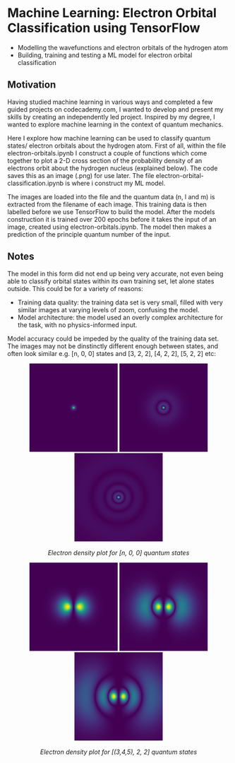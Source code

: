 # Machine Learning: Electron Orbital Classification using TensorFlow

- Modelling the wavefunctions and electron orbitals of the hydrogen atom
- Building, training and testing a ML model for electron orbital classification

## Motivation

Having studied machine learning in various ways and completed a few guided projects on codecademy.com, I wanted to develop and present my skills by creating an independently led project. Inspired by my degree, I wanted to explore machine learning in the context of quantum mechanics.

Here I explore how machine learning can be used to classify quantum states/ electron orbitals about the hydrogen atom. First of all, within the file electron-orbitals.ipynb I construct a couple of functions which come together to plot a 2-D cross section of the probability density of an electrons orbit about the hydrogen nucleus (explained below). The code saves this as an image (.png) for use later. The file electron-orbital-classification.ipynb is where i construct my ML model.

The images are loaded into the file and the quantum data (n, l and m) is extracted from the filename of each image. This training data is then labelled before we use TensorFlow to build the model. After the models construction it is trained over 200 epochs before it takes the input of an image, created using electron-orbitals.ipynb. The model then makes a prediction of the principle quantum number of the input.

## Notes

The model in this form did not end up being very accurate, not even being able to classify orbital states within its own training set, let alone states outside. This could be for a variety of reasons:

- Training data quality: the training data set is very small, filled with very similar images at varying levels of zoom, confusing the model.
- Model architecture: the model used an overly complex architecture for the task, with no physics-informed input.

Model accuracy could  be impeded by the quality of the training data set. The images may not be dinstinctly different enough between states, and often look similar e.g. [n, 0, 0] states and [3, 2, 2], [4, 2, 2], [5, 2, 2] etc:

<p align="center">
  <img src="training-data/1_0_0.png" alt="Image 1" width="200"/>
  <img src="training-data/3_0_0.png" alt="Image 2" width="200"/>
  <img src="training-data/5_0_0.png" alt="Image 3" width="200"/>
</p>
<p align = "center">
<i>Electron density plot for [n, 0, 0] quantum states</i>
</p> 
<p align="center">
  <img src="training-data/3_2_2.png" alt="Image 1" width="200"/>
  <img src="training-data/4_2_2.png" alt="Image 2" width="200"/>
  <img src="training-data/5_2_2.png" alt="Image 3" width="200"/>
</p>

<p align = "center">
<i>Electron density plot for [(3,4,5), 2, 2] quantum states</i>
</p> 
